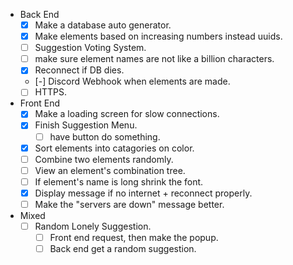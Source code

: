 - Back End
    - [X] Make a database auto generator.
    - [X] Make elements based on increasing numbers instead uuids.
    - [ ] Suggestion Voting System.
    - [ ] make sure element names are not like a billion characters.
    - [X] Reconnect if DB dies.
    - [-] Discord Webhook when elements are made.
    - [ ] HTTPS.
- Front End
    - [X] Make a loading screen for slow connections.
    - [X] Finish Suggestion Menu.
        - [ ] have button do something.
    - [X] Sort elements into catagories on color.
    - [ ] Combine two elements randomly.
    - [ ] View an element's combination tree.
    - [ ] If element's name is long shrink the font.
    - [X] Display message if no internet + reconnect properly.
    - [ ] Make the "servers are down" message better.

- Mixed
    - [ ] Random Lonely Suggestion.
        - [ ] Front end request, then make the popup.
        - [ ] Back end get a random suggestion.
